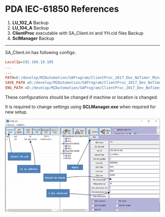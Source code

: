 # PDA IEC-61850 References

1. __LU_102_A__ Backup
2. __LU_104_A__ Backup
3. __ClientProc__ executable with SA_Client.ini and YH.cid files Backup
4. __SclManager__ Backup
___
SA_Client.ini has following configs:
```ini
LocalIp=192.168.10.105
...
...
PATH=D:/develop/MZAutomation/SAProgram/ClientProc_2017_Dev_NoTimer_Minsu/ClientProc/61850_CFG/CFG/61850/SA_CFG
SAVE_PATH =D:/develop/MZAutomation/SAProgram/ClientProc_2017_Dev_NoTimer_Minsu/ClientProc/61850_CFG/LOG/61850
ENG_PATH =D:/develop/MZAutomation/SAProgram/ClientProc_2017_Dev_NoTimer_Minsu/ClientProc/61850_CFG/DB/ied_info_gw.csv
```
These configurations should be changed if machine or location is changed. 

It is required to change settings using __SCLManager.exe__ when required for new setup.

<img alt="NO IMAGE" src="SCLManager.jpg"><br>

